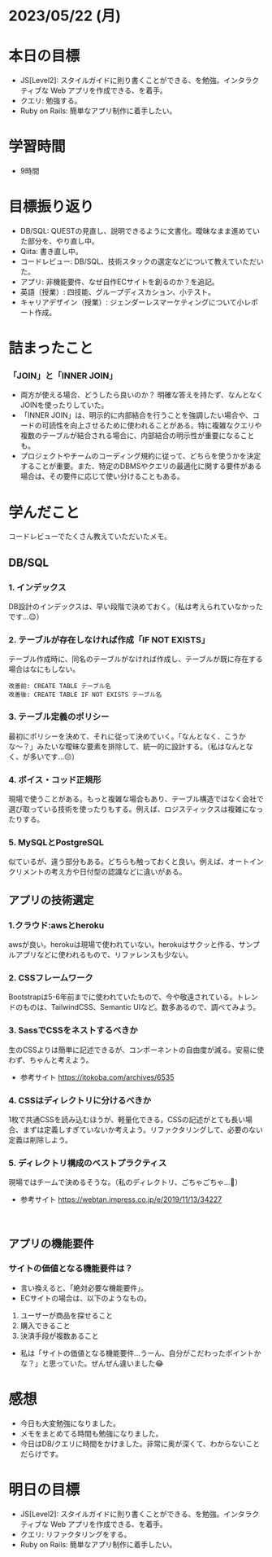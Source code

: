 # 2023/05/22 (月)

# 本日の目標

- JS[Level2]: スタイルガイドに則り書くことができる、を勉強。インタラクティブな Web アプリを作成できる、を着手。
- クエリ: 勉強する。
- Ruby on Rails: 簡単なアプリ制作に着手したい。

# 学習時間

- 9時間

# 目標振り返り

- DB/SQL: QUESTの見直し、説明できるように文書化。曖昧なまま進めていた部分を、やり直し中。
- Qiita: 書き直し中。
- コードレビュー: DB/SQL、技術スタックの選定などについて教えていただいた。
- アプリ: 非機能要件、なぜ自作ECサイトを創るのか？を追記。
- 英語（授業）: 四技能、グループディスカション、小テスト。
- キャリアデザイン（授業）: ジェンダーレスマーケティングについて小レポート作成。

# 詰まったこと

### 「JOIN」と「INNER JOIN」
- 両方が使える場合、どうしたら良いのか？ 明確な答えを持たず、なんとなくJOINを使ったりしていた。
- 「INNER JOIN」は、明示的に内部結合を行うことを強調したい場合や、コードの可読性を向上させるために使われることがある。特に複雑なクエリや複数のテーブルが結合される場合に、内部結合の明示性が重要になることも。
- プロジェクトやチームのコーディング規約に従って、どちらを使うかを決定することが重要。また、特定のDBMSやクエリの最適化に関する要件がある場合は、その要件に応じて使い分けることもある。

# 学んだこと

コードレビューでたくさん教えていただいたメモ。

## DB/SQL

### 1. インデックス
DB設計のインデックスは、早い段階で決めておく。（私は考えられていなかったです...😌）

### 2. テーブルが存在しなければ作成「IF NOT EXISTS」
テーブル作成時に、同名のテーブルがなければ作成し、テーブルが既に存在する場合はなにもしない。
```
改善前: CREATE TABLE テーブル名
改善後: CREATE TABLE IF NOT EXISTS テーブル名
```
### 3. テーブル定義のポリシー
最初にポリシーを決めて、それに従って決めていく。「なんとなく、こうかな〜？」みたいな曖昧な要素を排除して、統一的に設計する。（私はなんとなく、が多いです...😔）

### 4. ボイス・コッド正規形
現場で使うことがある。もっと複雑な場合もあり、テーブル構造ではなく会社で選び取っている技術を使ったりもする。例えば、ロジスティックスは複雑になったりする。

### 5. MySQLとPostgreSQL
似ているが、違う部分もある。どちらも触っておくと良い。例えば、オートインクリメントの考え方や日付型の認識などに違いがある。
<br>

## アプリの技術選定

### 1.クラウド:awsとheroku
awsが良い。herokuは現場で使われていない。herokuはサクッと作る、サンプルアプリなどに使われるもので、リファレンスも少ない。

### 2. CSSフレームワーク
Bootstrapは5-6年前までに使われていたもので、今や敬遠されている。トレンドのものは、TailwindCSS、Semantic UIなど。数多あるので、調べてみよう。

### 3. SassでCSSをネストするべきか
生のCSSよりは簡単に記述できるが、コンポーネントの自由度が減る。安易に使わず、ちゃんと考えよう。
- 参考サイト https://itokoba.com/archives/6535

### 4. CSSはディレクトリに分けるべきか
1枚で共通CSSを読み込むほうが、軽量化できる。CSSの記述がとても長い場合、まずは定義しすぎていないか考えよう。リファクタリングして、必要のない定義は削除しよう。

### 5. ディレクトリ構成のベストプラクティス
現場ではチームで決めるそうな。（私のディレクトリ、ごちゃごちゃ...🤯）
- 参考サイト https://webtan.impress.co.jp/e/2019/11/13/34227

<br>

## アプリの機能要件

### サイトの価値となる機能要件は？
- 言い換えると、「絶対必要な機能要件」。
- ECサイトの場合は、以下のようなもの。
 1. ユーザーが商品を探せること
 2. 購入できること
 3. 決済手段が複数あること
- 私は「サイトの価値となる機能要件...うーん、自分がこだわったポイントかな？」と思っていた。ぜんぜん違いました😂

# 感想

- 今日も大変勉強になりました。
- メモをまとめてる時間も勉強になりました。
- 今日はDB/クエリに時間をかけました。非常に奥が深くて、わからないことだらけです。

# 明日の目標

- JS[Level2]: スタイルガイドに則り書くことができる、を勉強。インタラクティブな Web アプリを作成できる、を着手。
- クエリ: リファクタリングをする。
- Ruby on Rails: 簡単なアプリ制作に着手したい。

